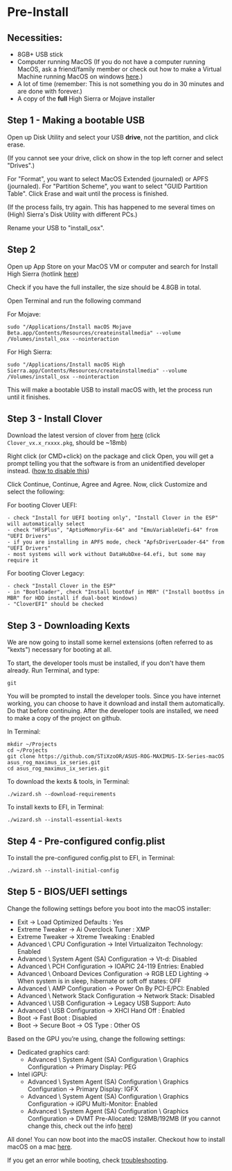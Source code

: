 # Pre-Install

## Necessities:
* 8GB+ USB stick
* Computer running MacOS (If you do not have a computer running MacOS, ask a friend/family member or check out how to make a Virtual Machine running MacOS on windows [here](https://techsviewer.com/install-macos-high-sierra-vmware-windows/).)
* A lot of time (remember: This is not something you do in 30 minutes and are done with forever.)
* A copy of the **full** High Sierra or Mojave installer

## Step 1 - Making a bootable USB
Open up Disk Utility and select your USB **drive**, not the partition, and click erase. 

(If you cannot see your drive, click on show in the top left corner and select "Drives".)

For "Format", you want to select MacOS Extended (journaled) or APFS (journaled). For "Partition Scheme", you want to select "GUID Partition Table". Click Erase and wait until the process is finished. 

(If the process fails, try again. This has happened to me several times on (High) Sierra's Disk Utility with different PCs.)

Rename your USB to "install_osx".

## Step 2
Open up App Store on your MacOS VM or computer and search for Install High Sierra (hotlink [here](https://itunes.apple.com/us/app/macos-high-sierra/id1246284741?mt=12))

Check if you have the full installer, the size should be 4.8GB in total.

Open Terminal and run the following command

For Mojave: 
```
sudo "/Applications/Install macOS Mojave Beta.app/Contents/Resources/createinstallmedia" --volume /Volumes/install_osx --nointeraction
```

For High Sierra: 
```
sudo "/Applications/Install macOS High Sierra.app/Contents/Resources/createinstallmedia" --volume /Volumes/install_osx --nointeraction
```

This will make a bootable USB to install macOS with, let the process run until it finishes.

## Step 3 - Install Clover
Download the latest version of clover from [here](https://github.com/Dids/clover-builder/releases) (click `Clover_vx.x_rxxxx.pkg`, should be ~18mb)

Right click (or CMD+click) on the package and click Open, you will get a prompt telling you that the software is from an unidentified developer instead. ([how to disable this](http://osxdaily.com/2016/09/27/allow-apps-from-anywhere-macos-gatekeeper/))

Click Continue, Continue, Agree and Agree. Now, click Customize and select the following:

For booting Clover UEFI:
```
- check "Install for UEFI booting only", "Install Clover in the ESP" will automatically select
- check "HFSPlus", "AptioMemoryFix-64" and "EmuVariableUefi-64" from "UEFI Drivers"
- if you are installing in APFS mode, check "ApfsDriverLoader-64" from "UEFI Drivers"
- most systems will work without DataHubDxe-64.efi, but some may require it
```

For booting Clover Legacy:
```
- check "Install Clover in the ESP"
- in "Bootloader", check "Install boot0af in MBR" ("Install boot0ss in MBR" for HDD install if dual-boot Windows)
- "CloverEFI" should be checked
```

## Step 3 - Downloading Kexts
We are now going to install some kernel extensions (often referred to as "kexts") necessary for booting at all. 

To start, the developer tools must be installed, if you don't have them already. Run Terminal, and type:
```
git
```

You will be prompted to install the developer tools. Since you have internet working, you can choose to have it download and install them automatically. Do that before continuing.
After the developer tools are installed, we need to make a copy of the project on github.

In Terminal:
```
mkdir ~/Projects
cd ~/Projects
git clone https://github.com/STiXzoOR/ASUS-ROG-MAXIMUS-IX-Series-macOS asus_rog_maximus_ix_series.git
cd asus_rog_maximus_ix_series.git
```

To download the kexts & tools, in Terminal:
```
./wizard.sh --download-requirements
```

To install kexts to EFI, in Terminal:
```
./wizard.sh --install-essential-kexts
```

## Step 4 - Pre-configured config.plist

To install the pre-configured config.plst to EFI, in Terminal:
```
./wizard.sh --install-initial-config
```

## Step 5 - BIOS/UEFI settings

Change the following settings before you boot into the macOS installer:

* Exit → Load Optimized Defaults : Yes
* Extreme Tweaker → Ai Overclock Tuner : XMP
* Extreme Tweaker → Xtreme Tweaking : Enabled
* Advanced \ CPU Configuration → Intel Virtualizaiton Technology: Enabled
* Advanced \ System Agent (SA) Configuration → Vt-d: Disabled
* Advanced \ PCH Configuration → IOAPIC 24-119 Entries: Enabled
* Advanced \ Onboard Devices Configuration → RGB LED Lighting → When system is in sleep, hibernate or soft off states: OFF
* Advanced \ AMP Configuration → Power On By PCI-E/PCI: Enabled
* Advanced \ Network Stack Configuration → Network Stack: Disabled
* Advanced \ USB Configuration → Legacy USB Support: Auto
* Advanced \ USB Configuration → XHCI Hand Off : Enabled
* Boot → Fast Boot : Disabled
* Boot → Secure Boot → OS Type : Other OS

Based on the GPU you’re using, change the following settings:

- Dedicated graphics card:
  - Advanced \ System Agent (SA) Configuration \ Graphics Configuration → Primary Display: PEG
- Intel iGPU:
  - Advanced \ System Agent (SA) Configuration \ Graphics Configuration → Primary Display: IGFX
  - Advanced \ System Agent (SA) Configuration \ Graphics Configuration → iGPU Multi-Monitor: Enabled
  - Advanced \ System Agent (SA) Configuration \ Graphics Configuration → DVMT Pre-Allocated: 128MB/192MB (If you cannot change this, check out the info [here](Tips.md#intelgraphicsdvmtfixup))

All done! You can now boot into the macOS installer.
Checkout how to install macOS on a mac [here](https://support.apple.com/en-us/HT204904).

If you get an error while booting, check [troubleshooting](Trobleshooting.md).

